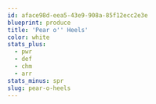 ```yaml
---
id: aface98d-eea5-43e9-908a-85f12ecc2e3e
blueprint: produce
title: 'Pear o'' Heels'
color: white
stats_plus:
  - pwr
  - def
  - chm
  - arr
stats_minus: spr
slug: pear-o-heels
---
```

